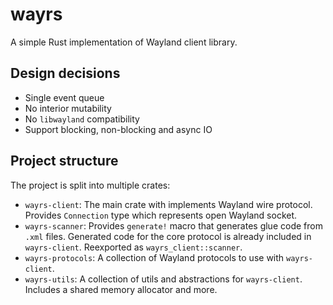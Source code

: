 # wayrs

A simple Rust implementation of Wayland client library.

## Design decisions

- Single event queue
- No interior mutability
- No `libwayland` compatibility
- Support blocking, non-blocking and async IO

## Project structure

The project is split into multiple crates:

- `wayrs-client`: The main crate with implements Wayland wire protocol. Provides `Connection` type which represents open Wayland socket.
- `wayrs-scanner`: Provides `generate!` macro that generates glue code from `.xml` files. Generated code for the core protocol is already included in `wayrs-client`. Reexported as `wayrs_client::scanner`.
- `wayrs-protocols`: A collection of Wayland protocols to use with `wayrs-client`.
- `wayrs-utils`: A collection of utils and abstractions for `wayrs-client`. Includes a shared memory allocator and more.
